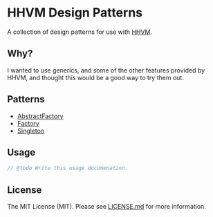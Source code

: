 # HHVM Design Patterns

A collection of design patterns for use with [HHVM](http://hhvm.com).


## Why?

I wanted to use generics, and some of the other features provided by HHVM, and thought this would be a good way to try them out.


## Patterns

* [AbstractFactory](AbstractFactory.php)
* [Factory](Factory.php)
* [Singleton](Singleton.php)


## Usage

``` php
// @todo Write this usage documenation.
```

## License

The MIT License (MIT). Please see [LICENSE.md](LICENSE.md) for more information.
